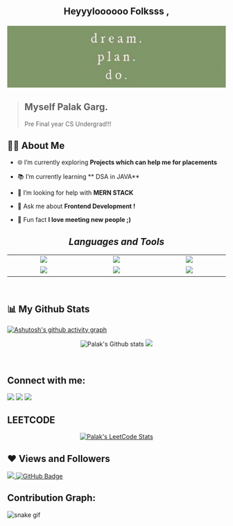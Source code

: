 ## <p align="center">Heyyyloooooo Folksss , </p>

<img src="./assets/quotes.png" width = 1080px />
</a>
<br>

> ## Myself Palak Garg. 
> Pre Final year CS Undergrad!!!


<!-- <div align='left'>
  <img align='right' src='/img.png' width="50%">
 -->
## 🙋‍♂️ About Me

- 🌐 I’m currently exploring **Projects which can help me for placements**

- 📚 I’m currently learning ** DSA in JAVA**

- 🧐 I’m looking for help with **MERN STACK**

- 💬 Ask me about **Frontend Development !**

- 🎢 Fun fact **I love meeting new people ;)**
  
<!-- ## badegs:
  <img alt="Alt text" src="https://img.shields.io/badge/LeetCode-FFA116.svg?style=for-the-badge&logo=LeetCode&logoColor=white"/> -->
  
<h2 align='center'><i>Languages and Tools</i></h2>

<table width="100" align = 'center'>
<tr>
    <td align='center' width="190">
        <img src="https://www.vectorlogo.zone/logos/java/java-horizontal.svg">
    </td>
    <td align='center' width="190">
        <img src="https://www.vectorlogo.zone/logos/python/python-ar21.svg">
    </td>
    <td align='center' width="190">
        <img src="https://www.vectorlogo.zone/logos/sqlite/sqlite-ar21.svg">
    </td>
  </tr>
  <tr>
    <td align='center' width="190">
        <img src="https://www.vectorlogo.zone/logos/reactjs/reactjs-ar21.svg">
    </td>
    <td align='center'>
        <img src="https://www.vectorlogo.zone/logos/nodejs/nodejs-ar21.svg">
<td align='center'>
        <img src="https://www.vectorlogo.zone/logos/firebase/firebase-ar21.svg">
    </td>
</tr>
</table>

<!-- ## 🚀 Languages and Tools:

<p align="left"> 
    <a href="https://www.cprogramming.com/" target="_blank" rel="noreferrer"> <img src="https://raw.githubusercontent.com/devicons/devicon/master/icons/c/c-original.svg" alt="c" width="40" height="40"/> </a>
  <a href="https://www.python.org" target="_blank"> <img src="https://img.icons8.com/color/48/000000/python.png"/> </a> 
    <a href="https://www.java.com" target="_blank"> <img src="https://img.icons8.com/color/48/000000/java-coffee-cup-logo.png"/> </a>
  <a href="https://www.php.net" target="_blank" rel="noreferrer"> <img src="https://raw.githubusercontent.com/devicons/devicon/master/icons/php/php-original.svg" alt="php" width="40" height="40"/> </a>

<!--     <a href="https://developer.mozilla.org/en-US/docs/Web/JavaScript" target="_blank"> <img src="https://img.icons8.com/color/48/000000/javascript.png"/> </a> 
    <a href="https://www.w3.org/html/" target="_blank"> <img src="https://img.icons8.com/color/48/000000/html-5.png"/> </a> 
    <a href="https://www.w3schools.com/css/" target="_blank"> <img src="https://img.icons8.com/color/48/000000/css3.png"/> </a> 
    <a href="https://getbootstrap.com" target="_blank"> <img src="https://img.icons8.com/color/48/000000/bootstrap.png"/> </a> 
  <a href="https://git-scm.com/" target="_blank" rel="noreferrer"> <img src="https://www.vectorlogo.zone/logos/git-scm/git-scm-icon.svg" alt="git" width="40" height="40"/> </a>
  <a href="https://www.mathworks.com/" target="_blank" rel="noreferrer"> <img src="https://upload.wikimedia.org/wikipedia/commons/2/21/Matlab_Logo.png" alt="matlab" width="40" height="40"/> </a>  
  <a style="padding-right:8px;" href="https://nodejs.org" target="_blank"> <img src="https://img.icons8.com/color/48/000000/nodejs.png"/> </a>  -->
<!--     <a style="padding-right:8px;" href="https://www.mysql.com/" target="_blank"> <img src="https://img.icons8.com/fluent/50/000000/mysql-logo.png"/> </a> -->
<!--     <a href="https://www.mongodb.com/" target="_blank"> <img src="https://raw.githubusercontent.com/devicons/devicon/master/icons/mongodb/mongodb-original-wordmark.svg" alt="mongodb" width="48" height="48"/> </a> 
    <a href="https://firebase.google.com/" target="_blank"> <img src="https://img.icons8.com/color/48/000000/firebase.png"/> </a> 
    <a href="https://postman.com" target="_blank"> <img src="https://www.vectorlogo.zone/logos/getpostman/getpostman-icon.svg" alt="postman" width="45" height="45"/> </a>   
    <a href="https://git-scm.com/" target="_blank"> <img src="https://img.icons8.com/color/48/000000/git.png"/> </a> 
    <a href="https://www.jenkins.io" target="_blank"> <img src="https://www.vectorlogo.zone/logos/jenkins/jenkins-icon.svg" alt="jenkins" width="48" height="48"/> </a> 
    <a href="https://redux.js.org" target="_blank"> <img src="https://img.icons8.com/color/48/000000/redux.png"/> </a>
    <a href="https://expressjs.com" target="_blank"> <img src="https://raw.githubusercontent.com/devicons/devicon/master/icons/express/express-original-wordmark.svg" alt="express" width="40" height="40"/> </a> -->
<!-- </p> -->
<!-- [![React Badge](https://img.shields.io/badge/-React-61DBFB?style=for-the-badge&labelColor=black&logo=react&logoColor=61DBFB)](#)  [![Javascript Badge](https://img.shields.io/badge/-Javascript-F0DB4F?style=for-the-badge&labelColor=black&logo=javascript&logoColor=F0DB4F)](#) [![Typescript Badge](https://img.shields.io/badge/-Typescript-007acc?style=for-the-badge&labelColor=black&logo=typescript&logoColor=007acc)](#) [![Nodejs Badge](https://img.shields.io/badge/-Nodejs-3C873A?style=for-the-badge&labelColor=black&logo=node.js&logoColor=3C873A)](#) [![GraphQL Badge](https://img.shields.io/badge/-GraphQl-e535ab?style=for-the-badge&labelColor=black&logo=node.js&logoColor=e535ab)](#) -->
<br/>


## 📊 My Github Stats


[![Ashutosh's github activity graph](https://github-readme-activity-graph.cyclic.app/graph?username=palakkk27&bg_color=062023&color=70a362&line=87b57d&point=495337&area=true&hide_border=true)](https://github.com/ashutosh00710/github-readme-activity-graph)

<div align="center">
<img width="370px" src="https://github-readme-stats.vercel.app/api?username=palakkk27&show_icons=true&theme=merko&hide_border=true&bg_color=0D111700&custom_title=Palak's+Github+Stats" alt="Palak's Github stats" />
<img width="370px" src="http://github-readme-streak-stats.herokuapp.com?user=palakkk27&theme=merko&hide_border=true&background=0D111700&border=943BDD00" />
</div>

<br/>
<br/>

## Connect with me:
<p align="left">

<a href = "https://www.linkedin.com/in/palak-garg27/"><img src="https://img.icons8.com/fluent/48/000000/linkedin.png"/></a>
<a href = "https://twitter.com/palakkgargg"><img src="https://img.icons8.com/fluent/48/000000/twitter.png"/></a>
<a href = "https://www.instagram.com/palakkgargg/"><img src="https://img.icons8.com/fluent/48/000000/instagram-new.png"/></a>

  </p>
  
## LEETCODE
<p align = "center">
<a href="https://github.com/JacobLinCool/LeetCode-Stats-Card" target="_blank">
    <img title="Palak's LeetCode Stats" alt="Palak's LeetCode Stats" src="https://leetcard.jacoblin.cool/palakkgargg?theme=dark&ext=heatmap" />
  </a>
</p>
 

## ❤ Views and Followers
<a href="https://github.com/palakkk27/github-profile-views-counter">
    <img src="https://komarev.com/ghpvc/?username=palakkk27">
</a>
<a href="https://github.com/palakkk27?tab=followers"><img src="https://img.shields.io/github/followers/palakkk27?label=Followers&style=social" alt="GitHub Badge"></a>



## Contribution Graph:
![snake gif](https://github.com/palakkk27/palakkk27/blob/output/github-contribution-grid-snake.svg)  

